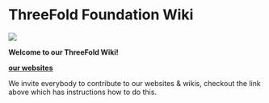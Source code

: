 # ThreeFold Foundation Wiki

![](https://images.unsplash.com/photo-1495364037436-fed1ba81ad3e?ixlib=rb-0.3.5&ixid=eyJhcHBfaWQiOjEyMDd9&s=655ce70e725522ae583a940359ce8260&auto=format&fit=crop&w=1655&q=80)


**Welcome to our ThreeFold Wiki!**

**[our websites](web_resources.md)**

We invite everybody to contribute to our websites & wikis, checkout the link above which has instructions how to do this.







